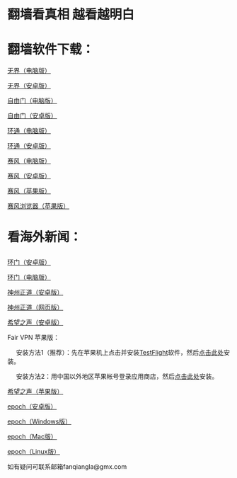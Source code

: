 # 翻墙看真相 越看越明白
# 翻墙软件下载：
<p><a href="https://cdn.jsdelivr.net/gh/fanqiangla/ruanjian/u1902.zip">无界（电脑版）</a></p>
<p><a href="https://cdn.jsdelivr.net/gh/fanqiangla/ruanjian/U49.apk">无界（安卓版）</a></p>
<p><a href="https://cdn.jsdelivr.net/gh/fanqiangla/ruanjian/fg794p.zip">自由门（电脑版）</a></p>
<p><a href="https://cdn.jsdelivr.net/gh/fanqiangla/ruanjian/fgma43.apk">自由门（安卓版）</a></p>
<p><a href="https://raw.githubusercontent.com/opipe/up/master/oPipe.zip">环通（电脑版）</a></p>
<p><a href="https://cdn.jsdelivr.net/gh/opipe/up/oPipe.apk">环通（安卓版）</a></p>
<p><a href="https://cdn.jsdelivr.net/gh/fanqiangla/ruanjian/psiphon3.zip">赛风（电脑版）</a></p>
<p><a href="https://cdn.jsdelivr.net/gh/fanqiangla/ruanjian/PsiphonAndroid.apk">赛风（安卓版）</a></p>
<p><a href="https://itunes.apple.com/us/app/psiphon/id1276263909?ls=1&mt=8">赛风（苹果版）</a></p>
<p><a href="https://itunes.apple.com/us/app/psiphon-browser/id1193362444?ls=1&mt=8">赛风浏览器（苹果版）</a></p>
<h1><p>看海外新闻：</p></h1>
<p><a href="https://cdn.jsdelivr.net/gh/opipe/up/oGatea.apk">环门（安卓版）</a></p>
<p><a href="https://cdn.jsdelivr.net/gh/opipe/up/oGate.zip">环门（电脑版）</a></p>
<p><a href="https://gitlab.com/szzdlab/w/raw/master/szzd/SzzdOgate.apk">神州正道（安卓版）</a></p>
<p><a href="https://cdn.jsdelivr.net/gh/fanqiangla/ruanjian/szzdogate.rar">神州正道（网页版）</a></p>
<p><a href="https://cdn.jsdelivr.net/gh/fanqiangla/ruanjian/oHopea004.apk">希望之声（安卓版）</a></p>
<p>Fair VPN 苹果版：</p>
<p>&nbsp;&nbsp;&nbsp;&nbsp;&nbsp;安装方法1（推荐）：先在苹果机上点击并安装<a href="https://apps.apple.com/us/app/testflight/id899247664">TestFlight</a>软件，然后<a href="https://testflight.apple.com/join/ujJHIPxq">点击此处</a>安装。</p>
<p>&nbsp;&nbsp;&nbsp;&nbsp;&nbsp;安装方法2：用中国以外地区苹果帐号登录应用商店，然后<a href="https://apps.apple.com/us/app/id1533873488">点击此处</a>安装。</p>
<p><a href="https://apps.apple.com/us/app/soh/id830022184?ign-mpt=uo%3D4">希望之声（苹果版）</a></p>
<p><a href="https://github.com/fqcdn/fq/releases/download/v1.0.0/fq.apk">epoch（安卓版）</a></p>
<p><a href="https://github.com/fqcdn/fq/releases/download/v1.0.0/epoch_access-1.0.1-win32.zip">epoch（Windows版）</a></p>
<p><a href="https://github.com/fqcdn/fq/releases/download/v1.0.0/epoch_access-1.0.1-mac.zip">epoch（Mac版）</a></p>
<p><a href="https://github.com/fqcdn/fq/releases/download/v1.0.0/epoch_access-1.0.1-linux64.tar.xz">epoch（Linux版）</a></p>
<p>如有疑问可联系邮箱fanqiangla@gmx.com </a></p>

